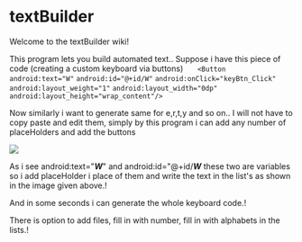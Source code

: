 # textBuilder

Welcome to the textBuilder wiki!

This program lets you build automated text..
Suppose i have this piece of code (creating a custom keyboard via buttons)
`   <Button android:text="W"`
                `android:id="@+id/W"`
                `android:onClick="keyBtn_Click"`
                `android:layout_weight="1"`
                `android:layout_width="0dp"`
                `android:layout_height="wrap_content"/>`

Now similarly i want to generate same for e,r,t,y and so on.. I will not have to copy paste and edit them, simply by this program i can add any number of placeHolders and add the buttons


![](http://s7.postimg.org/if7erajm3/screen.jpg)


As i see android:text="**_W_**" and android:id="@+id/**_W_**
these two are variables so i add placeHolder i place of them and write the text in the list's as shown in the image given above.!

And in some seconds i can generate the whole keyboard code.!

There is option to add files, fill in with number, fill in with alphabets in the lists.!
